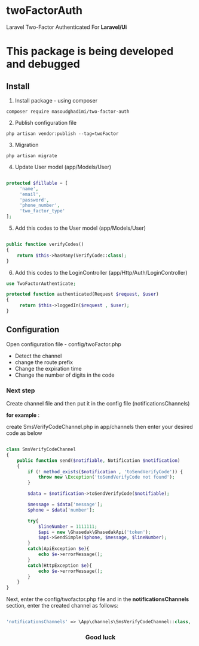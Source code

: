 # twoFactorAuth
Laravel Two-Factor Authenticated For <b>Laravel/Ui</b>


<h1>This package is being developed and debugged</h1>

<h2>Install</h2>

1) Install package - using composer

`composer require masoudghadimi/two-factor-auth`

2) Publish configuration file

`php artisan vendor:publish --tag=twoFactor`

3) Migration

`php artisan migrate`

4) Update User model (app/Models/User)

```php

protected $fillable = [
     'name',
     'email',
     'password',
     'phone_number',
     'two_factor_type'
];

```

5) Add this codes to the User model (app/Models/User)

```php

public function verifyCodes()
{
    return $this->hasMany(VerifyCode::class);
}

```

6) Add this codes to the LoginController (app/Http/Auth/LoginController)

```php
use TwoFactorAuthenticate;

protected function authenticated(Request $request, $user)
{
     return $this->loggedIn($request , $user);
}

```

<h2>Configuration</h2>

Open configuration file - config/twoFactor.php

- Detect the channel
- change the route prefix
- Change the expiration time
- Change the number of digits in the code

<h3>Next step</h3>

Create channel file and then put it in the config file (notificationsChannels)

<b>for example</b> : 

create SmsVerifyCodeChannel.php in app/channels then enter your desired code as below

```php

class SmsVerifyCodeChannel
{
    public function send($notifiable, Notification $notification)
    {
        if (! method_exists($notification , 'toSendVerifyCode')) {
            throw new \Exception('toSendVerifyCode not found');
        }

        $data = $notification->toSendVerifyCode($notifiable);

        $message = $data['message'];
        $phone = $data['number'];

        try{
            $lineNumber = 1111111;
            $api = new \Ghasedak\GhasedakApi('token');
            $api->SendSimple($phone, $message, $lineNumber);
        }
        catch(ApiException $e){
            echo $e->errorMessage();
        }
        catch(HttpException $e){
            echo $e->errorMessage();
        }
    }
}

```

Next, enter the config/twofactor.php file and in the <b>notificationsChannels</b> section, enter the created channel as follows:

```php

'notificationsChannels' => \App\channels\SmsVerifyCodeChannel::class,

```


<h3 align="center">Good luck</h3>
